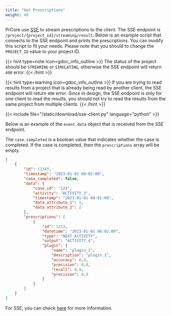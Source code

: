 ```yaml
---
title: "Get Prescriptions"
weight: 40
---
```


PrCore use [SSE](https://en.wikipedia.org/wiki/Server-sent_events) to stream prescriptions to the client. The SSE endpoint is `/project/{project_id}/streaming/result`. Below is an example script that connects to the SSE endpoint and prints the prescriptions. You can modify this script to fit your needs. Please note that you should to change the `PROJECT_ID` value to your project ID.

{{< hint type=note icon=gdoc_info_outline >}}
The status of the project should be `STREAMING` or `SIMULATING`, otherwise the SSE endpoint will return `400` error.
{{< /hint >}}

{{< hint type=warning icon=gdoc_info_outline >}}
If you are trying to read results from a project that is already being read by another client, the SSE endpoint will return `400` error. Since in design, the SSE endpoint is only for one client to read the results, you should not try to read the results from the same project from multiple clients.
{{< /hint >}}

{{< include file="/static/download/sse-client.py" language="python" >}}

Below is an example of the `event.data` object that is received from the SSE endpoint.

The `case_completed` is a boolean value that indicates whether the case is completed. If the case is completed, then the `prescriptions` array will be empty.

```json
[
    {
        "id": 12345,
        "timestamp": "2023-01-01 00:02:00",
        "case_completed": false,
        "data": {
            "case_id": "123",
            "activity": "ACTIVITY_3",
            "timestamp": "2023-01-01 00:01:00",
            "data_attribute_1": 1,
            "data_attribute_2": 2
        },
        "prescriptions": [
            {
                "id": 1213,
                "datetime": "2023-01-01 00:02:00",
                "type": "NEXT_ACTIVITY",
                "output": "ACTIVITY_4",
                "plugin": {
                    "name": "plugin_1",
                    "description": "plugin_1",
                    "accuracy": 0.9,
                    "precision": 0.9,
                    "recall": 0.9,
                    "precision": 0.9
                }
            }
        ]
    }
]
```

For SSE, you can check [here](https://developer.mozilla.org/en-US/docs/Web/API/Server-sent_events/Using_server-sent_events) for more information.
